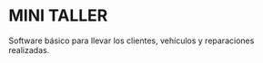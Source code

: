<h1>MINI TALLER</h1>

<p>Software básico para llevar los clientes, vehículos y reparaciones realizadas.</p>
